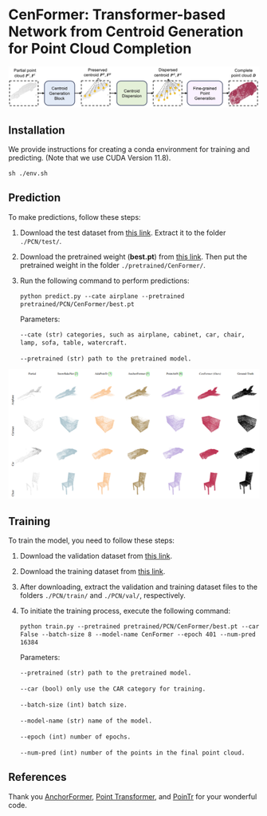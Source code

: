 # CenFormer: Transformer-based Network from Centroid Generation for Point Cloud Completion

![plot](./figs/overview.jpg)

## Installation

We provide instructions for creating a conda environment for training and predicting. (Note that we use CUDA Version 11.8).

```
sh ./env.sh
```

## Prediction

To make predictions, follow these steps:

1. Download the test dataset from [this link](https://uowmailedu-my.sharepoint.com/:u:/r/personal/ttpn997_uowmail_edu_au/Documents/dataset/ATT-Net/test.tar.gz?csf=1&web=1&e=Sn6rpK). Extract it to the folder `./PCN/test/`.

2. Download the pretrained weight (**best.pt**) from [this link](https://uowmailedu-my.sharepoint.com/:u:/g/personal/ttpn997_uowmail_edu_au/EWcJcmV2ruNKsNfQiGLIMUgBvOL1s5fa6zA7rcIIrN33Ug?e=lcbOyE). Then put the pretrained weight in the folder `./pretrained/CenFormer/`.


3. Run the following command to perform predictions:

    ```
    python predict.py --cate airplane --pretrained pretrained/PCN/CenFormer/best.pt
    ```

    Parameters:

   ```
   --cate (str) categories, such as airplane, cabinet, car, chair, lamp, sofa, table, watercraft.
   
   --pretrained (str) path to the pretrained model.
   ```

![plot](./figs/visualization.png)

## Training

To train the model, you need to follow these steps:

1. Download the validation dataset from [this link](https://uowmailedu-my.sharepoint.com/:u:/g/personal/ttpn997_uowmail_edu_au/EbxYcKtV_ahOpaAvq-A-9ZwBOqabr_5nddl7mWwhWJJ_Rw?e=FSiE7A).

2. Download the training dataset from [this link](https://uowmailedu-my.sharepoint.com/:u:/g/personal/ttpn997_uowmail_edu_au/EeffEPj7HgpGhkGQVshxqWwBRz6bGUjLmirj79GgFflyCA?e=HhemQE).

3. After downloading, extract the validation and training dataset files to the folders `./PCN/train/` and `./PCN/val/`, respectively.

4. To initiate the training process, execute the following command:

   ```
   python train.py --pretrained pretrained/PCN/CenFormer/best.pt --car False --batch-size 8 --model-name CenFormer --epoch 401 --num-pred 16384
   ```

   Parameters:
    
   ```
   --pretrained (str) path to the pretrained model.
    
   --car (bool) only use the CAR category for training.
    
   --batch-size (int) batch size.
    
   --model-name (str) name of the model.
    
   --epoch (int) number of epochs.
    
   --num-pred (int) number of the points in the final point cloud.
   ```
    
## References

Thank you [AnchorFormer](https://github.com/chenzhik/AnchorFormer), [Point Transformer](https://github.com/POSTECH-CVLab/point-transformer), and [PoinTr](https://github.com/yuxumin/PoinTr) for your wonderful code.
